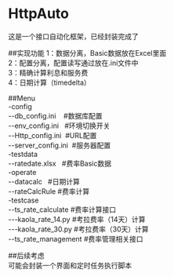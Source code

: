 # HttpAuto
这是一个接口自动化框架，已经封装完成了

##实现功能
1：数据分离，Basic数据放在Excel里面 </br>
2：配置分离，配置读写通过放在.ini文件中</br>
3：精确计算利息和服务费</br>
4：日期计算（timedelta）</br>

##Menu</br>
-config</br>
--db_config.ini    #数据库配置</br>
--env_config.ini   #环境切换开关</br>
--Http_config.ini  #URL配置</br>
--server_config.ini  #服务器配置</br>
-testdata</br>
--ratedate.xlsx   #费率Basic数据</br>
-operate</br>
--datacalc   #日期计算</br>
--rateCalcRule #费率计算</br>
-testcase</br>
--ts_rate_calculate #费率计算接口</br>
---kaola_rate_14.py #考拉费率（14天）计算</br>
---kaola_rate_30.py #考拉费率（30天）计算</br>
--ts_rate_management #费率管理相关接口</br>

##后续考虑</br>
可能会封装一个界面和定时任务执行脚本</br>
